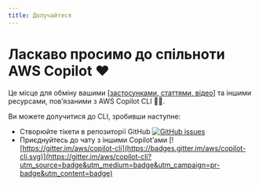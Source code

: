 ```yaml
---
title: Долучайтеся
---
```


# Ласкаво просимо до спільноти AWS Copilot ❤️

Це місце для обміну вашими [[застосунками, статтями, відео](../../community/guides/)] та іншими ресурсами, повʼязаними з AWS Copilot CLI 👩‍✈️.

Ви можете долучитися до CLI, зробивши наступне:

* Створюйте тікети в репозиторії GitHub [![GitHub issues](https://img.shields.io/github/issues/aws/copilot-cli)](https://github.com/aws/copilot-cli/issues)
* Приєднуйтесь до чату з іншими Copilotʼами [![https://gitter.im/aws/copilot-cli](https://badges.gitter.im/aws/copilot-cli.svg)](https://gitter.im/aws/copilot-cli?utm_source=badge&utm_medium=badge&utm_campaign=pr-badge&utm_content=badge)
